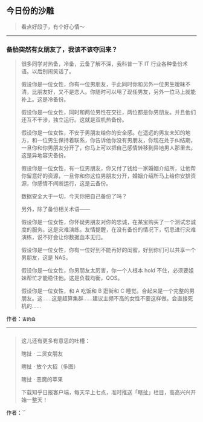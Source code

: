 ## 今日份的沙雕

> 看点好段子，有个好心情～


 
---

### 备胎突然有女朋友了，我该不该夺回来？

> 很多同学对热备，冷备，云备了解不深，我科普一下 IT 行业各种备份术语。以后别闹笑话了。
> 
> 假设你是一位女性，你有一位男朋友，于此同时你和另外一位男生暧昧不清，比朋友好，又不是恋人。你随时可以甩了现任男友，另外一位马上就能补上。这是冷备份。
> 
> 假设你是一位女性，同时和两位男性在交往，两位都是你男朋友。并且他们还互不干涉，独立运行。这就是双机热备份。
> 
> 假设你是一位女性，不安于男朋友给你的安全感。在遥远的男友未知的地方，和一位男生保持着联系，你告诉他你没有男朋友，你现在处于纠结期，一旦你和你男朋友分开了，你马上可以把自己感情转移到异地男人那里去。这是异地容灾备份。
> 
> 假设你是一位女性，有一位男朋友，你又付了钱给一家婚姻介绍所，让他帮你留意好的资源，一旦你和你这位男朋友分开，婚姻介绍所马上给你安排资源，你感情不间断运行，这是云备份。
> 
> 数据安全大于一切，今天你把自己备份了吗？
> 
> 另外，除了备份相关术语——
> 
> 假设你是一位女性，你怀疑男朋友对你的忠诚，在某宝购买了一个测试忠诚度的服务。这是灾难演练。友情提醒，在没有备份的情况下，切忌进行灾难演练，说不好会让你数据血本无归。
> 
> 假设你是一位女性，你有一位好到不能再好的闺蜜，好到你们可以共享一个男朋友，这是 NAS。
> 
> 假设你是一位女性，你男朋友太厉害，你一个人根本 hold 不住，必须要姐妹帮忙才能稳住他。这是负载均衡，QOS。
> 
> 假设你是一位女性，和 A 吃饭和 B 逛街和 C 睡觉。合起来是一个完整的男朋友。这……这是超算集群……建议主频不高的女性不要这样做。会直接死机的……


作者：`古的白`

---

### 

> 这儿还有更多有意思的吐槽：
> 
> 瞎扯 · 二货女朋友
> 
> 瞎扯 · 放个大招（多图）
> 
> 瞎扯 · 恶魔的苹果
> 
> 下载知乎日报客户端，每天早上七点，准时推送「瞎扯」栏目，高高兴兴开始一整天！


作者：``